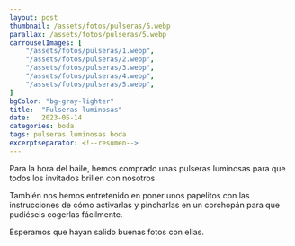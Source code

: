 ```yaml
---
layout: post
thumbnail: /assets/fotos/pulseras/5.webp
parallax: /assets/fotos/pulseras/5.webp
carrouselImages: [
	"/assets/fotos/pulseras/1.webp",
	"/assets/fotos/pulseras/2.webp",
	"/assets/fotos/pulseras/3.webp",
	"/assets/fotos/pulseras/4.webp",
	"/assets/fotos/pulseras/5.webp",
]
bgColor: "bg-gray-lighter"
title:  "Pulseras luminosas"
date:   2023-05-14
categories: boda
tags: pulseras luminosas boda
excerptseparator: <!--resumen-->
---
```


Para la hora del baile, hemos comprado unas pulseras luminosas para que todos los invitados brillen con nosotros.

También nos hemos entretenido en poner unos papelitos con las instrucciones de cómo activarlas y pincharlas en un corchopán para que pudiéseis cogerlas fácilmente.

Esperamos que hayan salido buenas fotos con ellas.
